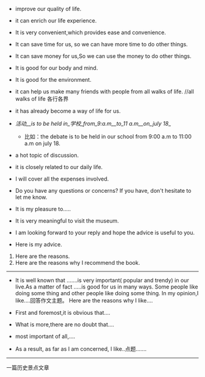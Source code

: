 <!--
 * @Author: zhangkangbin
 * @Date: 2022-09-25 10:56:10
 * @LastEditors: zhangkangbin
 * @LastEditTime: 2022-11-14 15:19:14
 * @FilePath: \C_Study\1English\sentence.md
 * @Description: 
-->
- improve our quality of life.
- it can enrich our life experience.

- It is very convenient,which provides ease and convenience.

- It can save time for us, so we can have more time to do other things.

- It can save money for us,So  we can use the money to do other things.

- It is good for our body and mind.
- It is good for the environment.

- it can help us make many friends with people from all walks of life. //all walks of life 各行各界


- it has already become a way of life for us.

- _活动__is to be held in_学校_from_9:a.m__to_11 a.m__on_july 18__

  - 比如：the debate is to be held in our school from 9:00 a.m to 11:00 a.m on july 18.

- a hot topic of discussion.

- it is closely related to our daily life.

- I will cover all the expenses involved. 

- Do you have any questions or concerns?  If you have, don't hesitate to let me know. 

- It is my pleasure to.....
- ​It is very meaningful to visit the museum.

- I am looking forward to your reply and hope the advice is useful to you.

- Here is my advice.
1. Here are the reasons.
2. Here are the reasons why I recommend the book.

--------------------------------------------------------------

- It is well known that .......is very important( popular and trendy)
in our live.As a matter of fact .....is good for us in many ways.
Some people like doing some thing and other people like doing
some thing. In my opinion,I like....回答作文主题。
Here are the reasons why I like....

- First and foremost,it is obvious that....

- What is more,there are no doubt that....

- most important of all,....
- As a result, as far as I am concerned, I like..点题.......

--------------------------------------------------------------

一篇历史景点文章